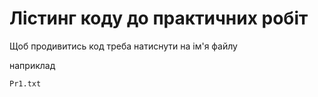 # Лістинг коду до практичних робіт

Щоб продивитись код треба натиснути на ім'я файлу

наприклад

```bash
Pr1.txt
```
